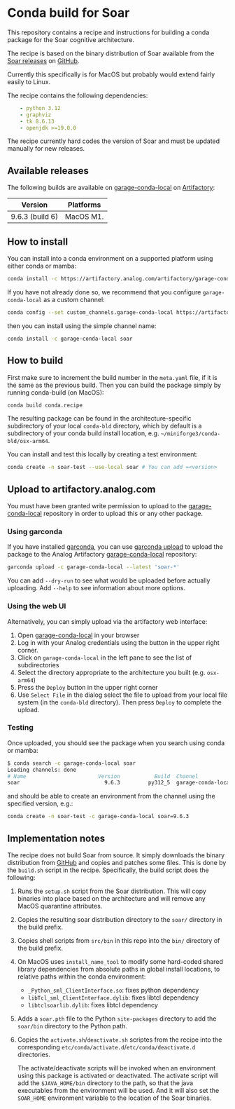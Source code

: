 # Conda build for Soar

This repository contains a recipe and instructions for building a conda package for
the Soar cognitive architecture.

The recipe is based on the binary distribution of Soar available from the
[Soar releases][soar-releases] on [GitHub][github-soar].

Currently this specifically is for MacOS but probably would extend fairly
easily to Linux.

The recipe contains the following dependencies:

```yaml
    - python 3.12
    - graphviz
    - tk 8.6.13
    - openjdk >=19.0.0
```

The recipe currently hard codes the version of Soar and must be updated 
manually for new releases.

## Available releases

The following builds are available on [garage-conda-local] on [Artifactory]:

| Version         | Platforms        |
|-----------------|------------------|
| 9.6.3 (build 6) | MacOS M1.        |

## How to install

You can install into a conda environment on a supported platform using either conda or mamba:

```bash
conda install -c https://artifactory.analog.com/artifactory/garage-conda-local soar
```

If you have not already done so, we recommend that you configure `garage-conda-local` as a custom channel:

```bash
conda config --set custom_channels.garage-conda-local https://artifactory.analog.com/artifactory/
```

then you can install using the simple channel name:

```bash
conda install -c garage-conda-local soar
```


## How to build

First make sure to increment the build number in the `meta.yaml` file,
if it is the same as the previous build. Then you can build the package
simply by running conda-build (on MacOS):

```bash
conda build conda.recipe
```

The resulting package can be found in the architecture-specific subdirectory
of your local `conda-bld` directory, which by default is a subdirectory of
your conda build install location, e.g. `~/miniforge3/conda-bld/osx-arm64`.

You can install and test this locally by creating a test environment:

```bash
conda create -n soar-test --use-local soar # You can add =<version>
```

## Upload to artifactory.analog.com

You must have been granted write permission to upload to the
[garage-conda-local] repository in order to upload this or
any other package.

### Using garconda

If you have installed [garconda], you can use [garconda upload][garconda-upload] to 
upload the package to the Analog Artifactory [garage-conda-local] repository:

```bash
garconda upload -c garage-conda-local --latest 'soar-*' 
```
You can add `--dry-run` to see what would be uploaded before actually uploading.
Add `--help` to see information about more options.

### Using the web UI

Alternatively, you can simply upload via the artifactory web interface:

1. Open [garage-conda-local] in your browser
2. Log in with your Analog credentials using the button in the upper right corner.
3. Click on `garage-conda-local` in the left pane to see the list of subdirectories
4. Select the directory appropriate to the architecture you built (e.g. `osx-arm64`)
5. Press the `Deploy` button in the upper right corner
6. Use `Select File` in the dialog select the file to upload from your local
    file system (in the `conda-bld` directory). Then press `Deploy` to complete the upload.

### Testing

Once uploaded, you should see the package when you search using conda or mamba:

```bash
$ conda search -c garage-conda-local soar
Loading channels: done
# Name                       Version           Build  Channel             
soar                           9.6.3         py312_5  garage-conda-local  ```
```
and should be able to create an environment from the channel using
the specified version, e.g.:

```bash
conda create -n soar-test -c garage-conda-local soar=9.6.3
```

## Implementation notes

The recipe does not build Soar from source. It simply downloads the binary
distribution from [GitHub][soar-releases] and copies and patches some
files. This is done by the `build.sh` script in the recipe. Specifically,
the build script does the following:

1. Runs the `setup.sh` script from the Soar distribution. This will
    copy binaries into place based on the architecture and will remove
    any MacOS quarantine attributes.
2. Copies the resulting soar distribution directory to the `soar/`
    directory in the build prefix.
3. Copies shell scripts from `src/bin` in this repo into the `bin/`
    directory of the build prefix.
4. On MacOS uses `install_name_tool` to modify some hard-coded shared library
    dependencies from absolute paths in global install locations, to relative
    paths within the conda environment:

    * `_Python_sml_ClientInterface.so`: fixes python dependency
    * `libTcl_sml_ClientInterface.dylib`: fixes libtcl dependency
    * `libtclsoarlib.dylib`: fixes libtcl dependency
5. Adds a `soar.pth` file to the Python `site-packages` directory to
    add the `soar/bin` directory to the Python path.
6. Copies the `activate.sh`/`deactivate.sh` scriptes from the recipe into
    the corresponding `etc/conda/activate.d`/`etc/conda/deactivate.d`
    directories.

    The activate/deactivate scripts will be invoked when an environment
    using this package is activated or deactivated. The activate script
    will add the `$JAVA_HOME/bin` directory to the path, so that the java
    executables from the environment will be used. And it will also set
    the `SOAR_HOME` environment variable to the location of the Soar binaries.

[Artifactory]: https://artifactory.analog.com/
[garconda]: http://boston-garage.pages.gitlab.analog.com/garconda/
[garage-conda-local]: https://artifactory.analog.com/ui/repos/tree/General/garage-conda-local
[garconda-upload]: http://boston-garage.pages.gitlab.analog.com/garconda/cli/garconda-upload/
[github-soar]: https://github.com/SoarGroup/Soar
[soar-releases]: https://github.com/SoarGroup/Soar/releases
